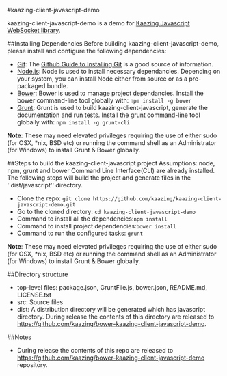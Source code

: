 #kaazing-client-javascript-demo 

kaazing-client-javascript-demo is a demo for [Kaazing Javascript WebSocket library](https://github.com/kaazing/kaazing-client-javascript).

##Installing Dependencies
Before building kaazing-client-javascript-demo, please install and configure the following dependencies:

* [Git](http://git-scm.com/): The [Github Guide to Installing Git](https://help.github.com/articles/set-up-git) is a good source of information.
* [Node.js](http://nodejs.org/): Node is used to install necessary dependancies. Depending on your system, you can install Node either from source or as a pre-packaged bundle.
* [Bower](http://bower.io/): Bower is used to manage project dependancies. Install the bower command-line tool globally with:  ```npm install -g bower```
* [Grunt](http://gruntjs.com/): Grunt is used to build kaazing-client-javascript, generate the documentation and run tests. Install the grunt command-line tool globally with: ```npm install -g grunt-cli```

**Note**: These may need elevated privileges requiring the use of either sudo (for OSX, *nix, BSD etc) or running the command shell as an Administrator (for Windows) to install Grunt & Bower globally.


##Steps to build the kaazing-client-javascript project
Assumptions: node, npm, grunt and bower Command Line Interface(CLI) are already installed. The following steps will build the project and generate files in the ''dist/javascript'' directory.

* Clone the repo: ```git clone https://github.com/kaazing/kaazing-client-javascript-demo.git```
* Go to the cloned directory: ```cd kaazing-client-javascript-demo```
* Command to install all the dependencies:```npm install```
* Command to install project dependencies:```bower install```
* Command to run the configured tasks: ```grunt```

**Note**: These may need elevated privileges requiring the use of either sudo (for OSX, *nix, BSD etc) or running the command shell as an Administrator (for Windows) to install Grunt & Bower globally.


##Directory structure
* top-level files: package.json, GruntFile.js, bower.json, README.md, LICENSE.txt
* src: Source files
* dist: A distribution directory will be generated which has javascript directory. During release
  the contents of this directory are released to https://github.com/kaazing/bower-kaazing-client-javascript-demo.

##Notes
* During release the contents of this repo are released to https://github.com/kaazing/bower-kaazing-client-javascript-demo repository.
